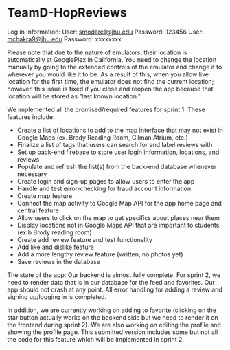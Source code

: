 # TeamD-HopReviews

Log in Information:
User: smodare1@jhu.edu Password: 123456
User: mchakra9@jhu.edu Password: xxxxxxxx

Please note that due to the nature of emulators, their location is automatically 
at GooglePlex in California. You need to change the location manually by going to
the extended controls of the emulator and change it to wherever you would like it to be.
As a result of this, when you allow live location for the first time, the emulator
does not find the current location; however, this issue is fixed if you close and reopen the
app because that location will be stored as "last known location."

We implemented all the promised/required features for sprint 1. These features include:
- Create a list of locations to add to the map interface that may not exist in Google Maps (ex. Brody Reading Room, Gilman Atrium, etc.)
- Finalize a list of tags that users can search for and label reviews with
- Set up back-end firebase to store user login information, locations, and reviews
- Populate and refresh the list(s) from the back-end database whenever necessary
- Create login and sign-up pages to allow users to enter the app
- Handle and test error-checking for fraud account information
 - Create map feature
- Connect the map activity to Google Map API for the app home page and central feature
- Allow users to click on the map to get specifics about places near them
- Display locations not in Google Maps API that are important to students (ex:b Brody reading room)
- Create add review feature and test functionality
- Add like and dislike feature
- Add a more lengthy review feature (written, no photos yet)
- Save reviews in the database

The state of the app: Our backend is almost fully complete. For sprint 2, we need to render
data that is in our database for the feed and favorites. Our app should not crash at any point.
All error handling for adding a review and signing up/logging in is completed.

In addition, we are currently working on adding to favorite (clicking on the star button
actually works on the backend side but we need to render it on the frontend during sprint 2).
We are also working on editing the profile and showing the profile page. This submitted version
includes some but not all the code for this feature which will be implemented in sprint 2.
